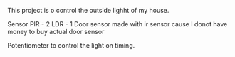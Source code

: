 This project is o control the outside lighht of my house.

Sensor
	PIR - 2
	LDR - 1
	Door sensor made with ir sensor
	cause I donot have money to buy actual door sensor
	

Potentiometer to control the light on timing.